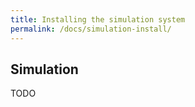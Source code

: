 ```yaml
---
title: Installing the simulation system
permalink: /docs/simulation-install/
---
```


## Simulation

TODO
